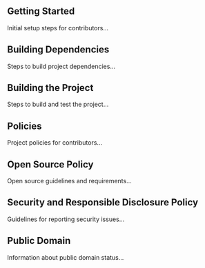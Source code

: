 
## Getting Started
Initial setup steps for contributors...

## Building Dependencies
Steps to build project dependencies...

## Building the Project
Steps to build and test the project...

## Policies
Project policies for contributors...

## Open Source Policy
Open source guidelines and requirements...

## Security and Responsible Disclosure Policy
Guidelines for reporting security issues...

## Public Domain
Information about public domain status...
